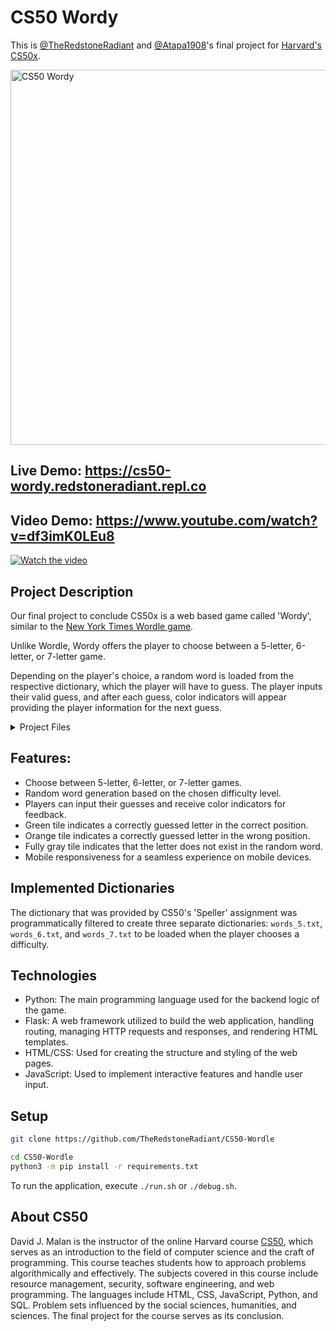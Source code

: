 # CS50 Wordy

This is [@TheRedstoneRadiant](https://github.com/TheRedstoneRadiant) and [@Atapa1908](Atapa1908)'s final project for [Harvard's CS50x](https://cs50.harvard.edu/x).

<a href="https://cs50-wordy.redstoneradiant.repl.co"><img src="https://i.imgur.com/gmVfFOR.png" alt="CS50 Wordy" width="600"></a>

## Live Demo: https://cs50-wordy.redstoneradiant.repl.co
## Video Demo: https://www.youtube.com/watch?v=df3imK0LEu8

<a href="https://www.youtube.com/watch?feature=player_embedded&v=df3imK0LEu8" target="_blank">
 <img src="https://img.youtube.com/vi/df3imK0LEu8/mqdefault.jpg" alt="Watch the video" />
</a>


## Project Description

Our final project to conclude CS50x is a web based game called 'Wordy', similar to the [New York Times Wordle game](https://www.nytimes.com/games/wordle/index.html). 

Unlike Wordle, Wordy offers the player to choose between a 5-letter, 6-letter, or 7-letter game. 

Depending on the player's choice, a random word is loaded from the respective dictionary, which the player will have to guess. The player inputs their valid guess, and after each guess, color indicators will appear providing the player information for the next guess. 

<details>
<summary>Project Files</summary>

- [templates/index.html](https://github.com/TheRedstoneRadiant/CS50-Wordy/blob/main/templates/index.html): This file contains the basic rules for playing the game, along with a demo of wordle rows representing what each color indicates.
- [templates/keyboard.html](https://github.com/TheRedstoneRadiant/CS50-Wordy/blob/main/templates/keyboard.html): The keyboard.html file provides a virtual keyboard for mobile users to press the buttons. Additionally, JavaScript logic is implemented to change the color of each key based on the player's guesses and whether they are correct. For example, if the letter 'Y' was previously guessed and it is in the word, the 'Y' key on the keyboard will turn yellow.
- [templates/layout.html](https://github.com/TheRedstoneRadiant/CS50-Wordy/blob/main/templates/layout.html): The layout.html file defines the basic webpage layout, including the navbar and meta tags.
- [templates/wordle.html](https://github.com/TheRedstoneRadiant/CS50-Wordy/blob/main/templates/wordle.html): The wordle.html file serves as the main page for the game. It imports keyboard.html and calls a wordle board render function based on the 'length' template variable. This file also includes error and game over boxes that are hidden by default.
- [static/wordle.js](https://github.com/TheRedstoneRadiant/CS50-Wordy/blob/main/static/wordle.js): The wordle.js file contains all the JavaScript logic for the wordle game. It includes functions for generating the wordle board, handling keyboard input, making requests to Flask to validate words and fetch random words, and managing game logic.
- [static/style.css](https://github.com/TheRedstoneRadiant/CS50-Wordy/blob/main/static/style.css): The style.css file provides basic styles for the homepage and main layout of the game. It also includes code to make the game mobile-responsive and resize the navbar.
- [static/wordle.css](https://github.com/TheRedstoneRadiant/CS50-Wordy/blob/main/static/wordle.css): The wordle.css file contains styles specifically tailored to the wordle board and error box. It includes keyframe animations, such as shaking the wordle row if the word is incorrect and flipping each letter as it is being revealed. This file also includes media queries to ensure the game is mobile-responsive and resizes the board accordingly.
- [static/favicon](https://github.com/TheRedstoneRadiant/CS50-Wordy/tree/main/static/favicon): The favicon directory contains the page favicon, which was generated using https://favicon.io.
- [datasets/words_*.txt](https://github.com/TheRedstoneRadiant/CS50-Wordy/tree/main/datasets): These files contain the datasets used for the wordle game. They were programmatically generated from CS50's 'Speller' assignment and provide the words that players can guess in the game based on the chosen word length.
- [helpers.py](https://github.com/TheRedstoneRadiant/CS50-Wordy/blob/main/helpers.py): The helpers.py file includes three helper functions. The 'get_word' function retrieves a random word of a specified length from the corresponding dataset file. The 'word_exists' function checks if a word of a certain length exists in the corresponding dataset file. The 'length_check' function is a Flask wrapper that verifies the validity of the URL attribute 'length' for any API calls.
- [main.py](https://github.com/TheRedstoneRadiant/CS50-Wordy/blob/main/main.py): The main.py file contains the main Flask routing logic for the game. It renders index.html for the root domain and has a '/<length>_letters' route that renders wordle.html, passing the 'length' variable as a template variable to enable dynamic page rendering. The '/random_word/<length>' API endpoint calls the 'get_word' helper function to retrieve a word of the specified length
</details>

## Features:
- Choose between 5-letter, 6-letter, or 7-letter games.
- Random word generation based on the chosen difficulty level.
- Players can input their guesses and receive color indicators for feedback.
- Green tile indicates a correctly guessed letter in the correct position.
- Orange tile indicates a correctly guessed letter in the wrong position.
- Fully gray tile indicates that the letter does not exist in the random word.
- Mobile responsiveness for a seamless experience on mobile devices.

## Implemented Dictionaries
The dictionary that was provided by CS50's 'Speller' assignment was programmatically filtered to create three separate dictionaries: `words_5.txt`, `words_6.txt`, and `words_7.txt` to be loaded when the player chooses a difficulty.

## Technologies 
- Python: The main programming language used for the backend logic of the game.
- Flask: A web framework utilized to build the web application, handling routing, managing HTTP requests and responses, and rendering HTML templates.
- HTML/CSS: Used for creating the structure and styling of the web pages.
- JavaScript: Used to implement interactive features and handle user input.

## Setup

```bash
git clone https://github.com/TheRedstoneRadiant/CS50-Wordle

cd CS50-Wordle
python3 -m pip install -r requirements.txt
```

To run the application, execute `./run.sh` or `./debug.sh`.

## About CS50

David J. Malan is the instructor of the online Harvard course [CS50](https://cs50.harvard.edu/x/2023/), which serves as an introduction to the field of computer science and the craft of programming. This course teaches students how to approach problems algorithmically and effectively. The subjects covered in this course include resource management, security, software engineering, and web programming. The languages include HTML, CSS, JavaScript, Python, and SQL. Problem sets influenced by the social sciences, humanities, and sciences. The final project for the course serves as its conclusion.
